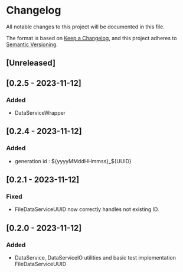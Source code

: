 # Changelog

All notable changes to this project will be documented in this file.

The format is based on [Keep a Changelog](https://keepachangelog.com/en/1.1.0/),
and this project adheres to [Semantic Versioning](https://semver.org/spec/v2.0.0.html).

## [Unreleased]

## [0.2.5 - 2023-11-12]

### Added

- DataServiceWrapper

## [0.2.4 - 2023-11-12]

### Added

- generation id : ${yyyyMMddHHmmss}_${UUID}

## [0.2.1 - 2023-11-12]

### Fixed 

- FileDataServiceUUID now correctly handles not existing ID.

## [0.2.0 - 2023-11-12]

### Added 

- DataService, DataServiceIO utilities and basic test implementation FileDataServiceUUID
